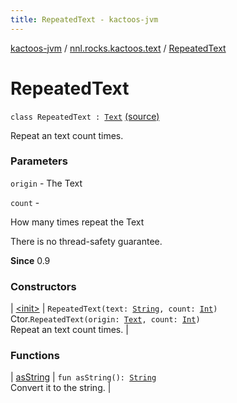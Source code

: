```yaml
---
title: RepeatedText - kactoos-jvm
---
```


[kactoos-jvm](../../index.html) / [nnl.rocks.kactoos.text](../index.html) / [RepeatedText](./index.html)

# RepeatedText

`class RepeatedText : `[`Text`](../../nnl.rocks.kactoos/-text/index.html) [(source)](https://github.com/neonailol/kactoos/blob/master/kactoos-jvm/src/main/kotlin/nnl/rocks/kactoos/text/RepeatedText.kt#L18)

Repeat an text count times.

### Parameters

`origin` - The Text

`count` -

How many times repeat the Text




There is no thread-safety guarantee.




**Since**
0.9

### Constructors

| [&lt;init&gt;](-init-.html) | `RepeatedText(text: `[`String`](https://kotlinlang.org/api/latest/jvm/stdlib/kotlin/-string/index.html)`, count: `[`Int`](https://kotlinlang.org/api/latest/jvm/stdlib/kotlin/-int/index.html)`)`<br>Ctor.`RepeatedText(origin: `[`Text`](../../nnl.rocks.kactoos/-text/index.html)`, count: `[`Int`](https://kotlinlang.org/api/latest/jvm/stdlib/kotlin/-int/index.html)`)`<br>Repeat an text count times. |

### Functions

| [asString](as-string.html) | `fun asString(): `[`String`](https://kotlinlang.org/api/latest/jvm/stdlib/kotlin/-string/index.html)<br>Convert it to the string. |


